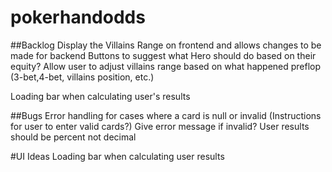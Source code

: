 # pokerhandodds

##Backlog
Display the Villains Range on frontend and allows changes to be made for backend
Buttons to suggest what Hero should do based on their equity?
Allow user to adjust villains range based on what happened preflop (3-bet,4-bet, villains position, etc.)

Loading bar when calculating user's results


##Bugs
Error handling for cases where a card is null or invalid (Instructions for user to enter valid cards?)
  Give error message if invalid?
User results should be percent not decimal

#UI Ideas
Loading bar when calculating user results

